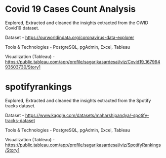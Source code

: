 # Covid 19 Cases Count Analysis

Explored, Extracted and cleaned the insights extracted from the OWID Covid19 dataset.

Dataset - https://ourworldindata.org/coronavirus-data-explorer

Tools & Technologies - PostgreSQL, pgAdmin, Excel, Tableau

Visualization (Tableau) - https://public.tableau.com/app/profile/sagarikasardesai/viz/Covid19_16799493503730/Story1

# spotifyrankings
Explored, Extracted and cleaned the insights extracted from the Spotify tracks dataset.

Dataset - https://www.kaggle.com/datasets/maharshipandya/-spotify-tracks-dataset

Tools & Technologies - PostgreSQL, pgAdmin, Excel, Tableau

Visualization (Tableau) - https://public.tableau.com/app/profile/sagarikasardesai/viz/SpotifyRankings/Story1
